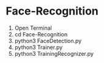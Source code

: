 # Face-Recognition
1) Open Terminal
2) cd Face-Recognition
3) python3 FaceDetection.py
4) python3 Trainer.py
5) python3 TrainingRecognizer.py
